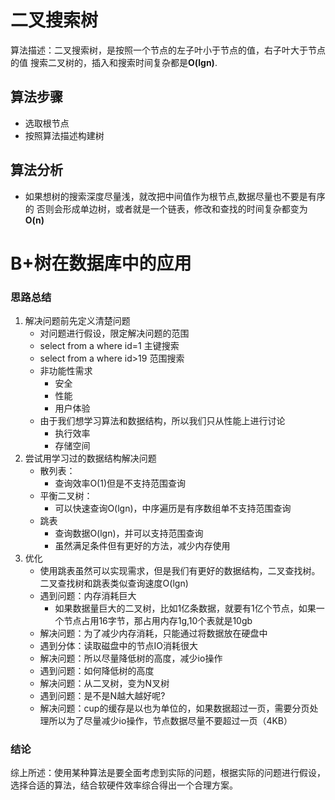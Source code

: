 # 二叉搜索树
算法描述：二叉搜索树，是按照一个节点的左子叶小于节点的值，右子叶大于节点的值
搜索二叉树的，插入和搜索时间复杂都是**O(lgn)**.
## 算法步骤
* 选取根节点
* 按照算法描述构建树
## 算法分析
* 如果想树的搜索深度尽量浅，就改把中间值作为根节点,数据尽量也不要是有序的
否则会形成单边树，或者就是一个链表，修改和查找的时间复杂都变为**O(n)**
# B+树在数据库中的应用
### 思路总结
1. 解决问题前先定义清楚问题
    * 对问题进行假设，限定解决问题的范围
    * select from a where id=1   主键搜索
    * select from a where id>19  范围搜索
    * 非功能性需求
        * 安全
        * 性能
        * 用户体验
    * 由于我们想学习算法和数据结构，所以我们只从性能上进行讨论
        * 执行效率
        * 存储空间
2. 尝试用学习过的数据结构解决问题
    * 散列表：
        * 查询效率O(1)但是不支持范围查询
    * 平衡二叉树：
        * 可以快速查询O(lgn)，中序遍历是有序数组单不支持范围查询
    * 跳表
        * 查询数据O(lgn)，并可以支持范围查询
        * 虽然满足条件但有更好的方法，减少内存使用
3. 优化
    * 使用跳表虽然可以实现需求，但是我们有更好的数据结构，二叉查找树。二叉查找树和跳表类似查询速度O(lgn)
    * 遇到问题：内存消耗巨大
        * 如果数据量巨大的二叉树，比如1亿条数据，就要有1亿个节点，如果一个节点占用16字节，那占用内存1g,10个表就是10gb
    * 解决问题：为了减少内存消耗，只能通过将数据放在硬盘中
    * 遇到分体：读取磁盘中的节点IO消耗很大
    * 解决问题：所以尽量降低树的高度，减少io操作
    * 遇到问题：如何降低树的高度
    * 解决问题：从二叉树，变为N叉树
    * 遇到问题：是不是N越大越好呢?
    * 解决问题：cup的缓存是以也为单位的，如果数据超过一页，需要分页处理所以为了尽量减少io操作，节点数据尽量不要超过一页（4KB）
### 结论
综上所述：使用某种算法是要全面考虑到实际的问题，根据实际的问题进行假设，选择合适的算法，结合软硬件效率综合得出一个合理方案。


